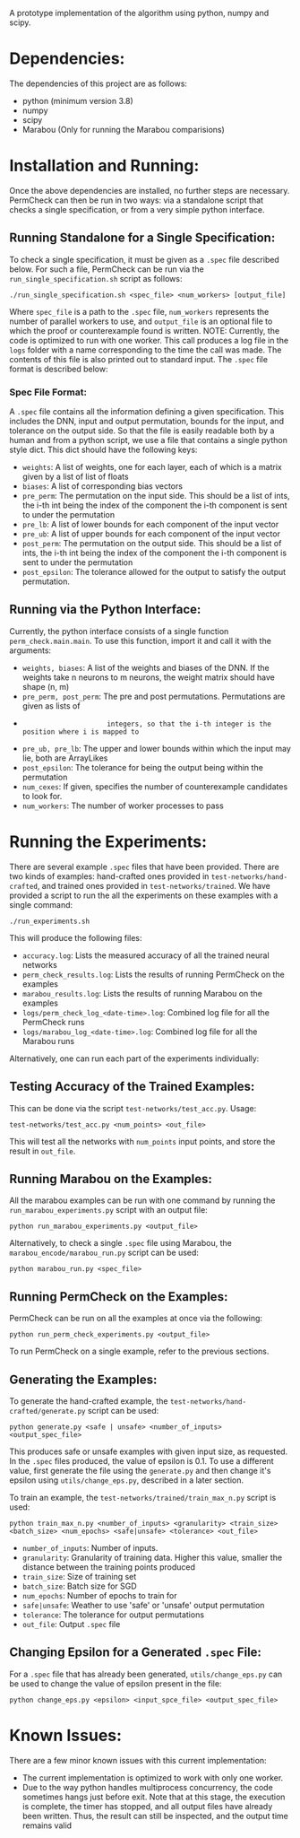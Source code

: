 A prototype implementation of the algorithm using python, numpy and scipy.

# Dependencies:

The dependencies of this project are as follows:

 -  python (minimum version 3.8)
 -  numpy
 -  scipy
 -  Marabou (Only for running the Marabou comparisions)

# Installation and Running:

Once the above dependencies are installed, no further steps are necessary. PermCheck can then be
run in two ways: via a standalone script that checks a single specification, or from a very simple
python interface.

## Running Standalone for a Single Specification:

To check a single specification, it must be given as a `.spec` file described below. For such a
file, PermCheck can be run via the `run_single_specification.sh` script as follows:

```
./run_single_specification.sh <spec_file> <num_workers> [output_file]
```

Where `spec_file` is a path to the `.spec` file, `num_workers` represents the number of parallel
workers to use, and `output_file` is an optional file to which the proof or counterexample found is
written. NOTE: Currently, the code is optimized to run with one worker. This call produces a log
file in the `logs` folder with a name corresponding to the time the call was made. The contents of
this file is also printed out to standard input. The `.spec` file format is described below:

### Spec File Format:

A `.spec` file contains all the information defining a given specification. This includes the DNN,
input and output permutation, bounds for the input, and tolerance on the output side. So that the
file is easily readable both by a human and from a python script, we use a file that contains a
single python style dict. This dict should have the following keys:

 -  `weights`:            A list of weights, one for each layer, each of which is a matrix given by a
                          list of list of floats
 -  `biases`:             A list of corresponding bias vectors
 -  `pre_perm`:           The permutation on the input side. This should be a list of ints, the i-th
                          int being the index of the component the i-th component is sent to under the
                          permutation
 -  `pre_lb`:             A list of lower bounds for each component of the input vector
 -  `pre_ub`:             A list of upper bounds for each component of the input vector
 -  `post_perm`:          The permutation on the output side. This should be a list of ints, the i-th
                          int being the index of the component the i-th component is sent to under the
                          permutation
 -  `post_epsilon`:       The tolerance allowed for the output to satisfy the output permutation.

## Running via the Python Interface:

Currently, the python interface consists of a single function `perm_check.main.main`. To use this
function, import it and call it with the arguments:

 -  `weights, biases`:      A list of the weights and biases of the DNN. If the weights take n
                            neurons to m neurons, the weight matrix should have shape (n, m)
 -  `pre_perm, post_perm`:  The pre and post permutations. Permutations are given as lists of
 -                          integers, so that the i-th integer is the position where i is mapped to
 -  `pre_ub, pre_lb`:       The upper and lower bounds within which the input may lie, both are
                            ArrayLikes
 -  `post_epsilon`:         The tolerance for being the output being within the permutation
 -  `num_cexes`:            If given, specifies the number of counterexample candidates to look for.
 -  `num_workers`:          The number of worker processes to pass

# Running the Experiments:

There are several example `.spec` files that have been provided. There are two kinds of examples:
hand-crafted ones provided in `test-networks/hand-crafted`, and trained ones provided in
`test-networks/trained`. We have provided a script to run the all the experiments on these examples
with a single command:

```
./run_experiments.sh
```

This will produce the following files:

 -  `accuracy.log`:                             Lists the measured accuracy of all the trained
                                                neural networks
 -  `perm_check_results.log`:                   Lists the results of running PermCheck on the
                                                examples
 -  `marabou_results.log`:                      Lists the results of running Marabou on the examples
 -  `logs/perm_check_log_<date-time>.log`:      Combined log file for all the PermCheck runs
 -  `logs/marabou_log_<date-time>.log`:         Combined log file for all the Marabou runs

Alternatively, one can run each part of the experiments individually:

## Testing Accuracy of the Trained Examples:

This can be done via the script `test-networks/test_acc.py`. Usage:

```
test-networks/test_acc.py <num_points> <out_file>
```

This will test all the networks with `num_points` input points, and store the result in `out_file`.

## Running Marabou on the Examples:

All the marabou examples can be run with one command by running the `run_marabou_experiments.py`
script with an output file:

```
python run_marabou_experiments.py <output_file>
```

Alternatively, to check a single `.spec` file using Marabou, the `marabou_encode/marabou_run.py`
script can be used:

```
python marabou_run.py <spec_file>
```

## Running PermCheck on the Examples:

PermCheck can be run on all the examples at once via the following:

```
python run_perm_check_experiments.py <output_file>
```

To run PermCheck on a single example, refer to the previous sections.

## Generating the Examples:

To generate the hand-crafted example, the `test-networks/hand-crafted/generate.py` script can be used:

```
python generate.py <safe | unsafe> <number_of_inputs> <output_spec_file>
```

This produces safe or unsafe examples with given input size, as requested. In the `.spec` files
produced, the value of epsilon is 0.1. To use a different value, first generate the file using the
`generate.py` and then change it's epsilon using `utils/change_eps.py`, described in a later
section.

To train an example, the `test-networks/trained/train_max_n.py` script is used:

```
python train_max_n.py <number_of_inputs> <granularity> <train_size> <batch_size> <num_epochs> <safe|unsafe> <tolerance> <out_file>
```

 - `number_of_inputs`:  Number of inputs.
 - `granularity`:       Granularity of training data. Higher this value, smaller the distance
                        between the training points produced
 - `train_size`:        Size of training set
 - `batch_size`:        Batch size for SGD
 - `num_epochs`:        Number of epochs to train for
 - `safe|unsafe`:       Weather to use 'safe' or 'unsafe' output permutation
 - `tolerance`:         The tolerance for output permutations
 - `out_file`:          Output `.spec` file

## Changing Epsilon for a Generated `.spec` File:

For a `.spec` file that has already been generated, `utils/change_eps.py` can be used to change the
value of epsilon present in the file:

```
python change_eps.py <epsilon> <input_spce_file> <output_spec_file>
```

# Known Issues:

There are a few minor known issues with this current implementation:

 -  The current implementation is optimized to work with only one worker.
 -  Due to the way python handles multiprocess concurrency, the code sometimes hangs just before exit.
    Note that at this stage, the execution is complete, the timer has stopped, and all output files
    have already been written. Thus, the result can still be inspected, and the output time
    remains valid
